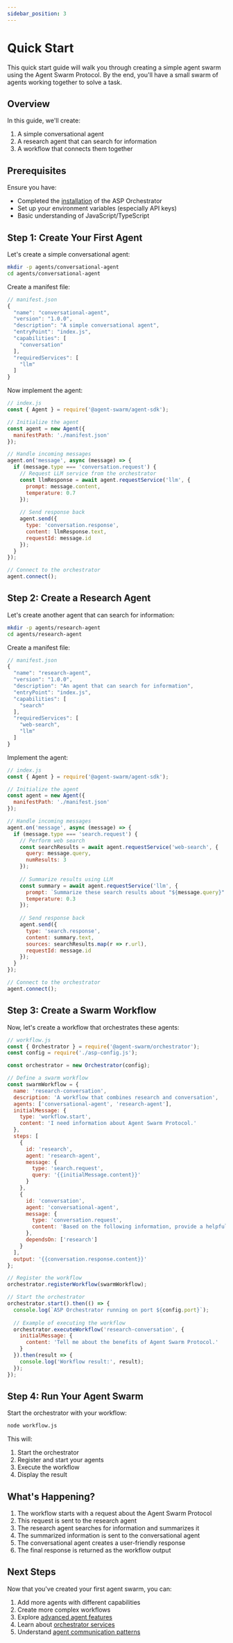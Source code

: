 ```yaml
---
sidebar_position: 3
---
```


# Quick Start

This quick start guide will walk you through creating a simple agent swarm using the Agent Swarm Protocol. By the end, you'll have a small swarm of agents working together to solve a task.

## Overview

In this guide, we'll create:
1. A simple conversational agent
2. A research agent that can search for information
3. A workflow that connects them together

## Prerequisites

Ensure you have:
- Completed the [installation](./installation) of the ASP Orchestrator
- Set up your environment variables (especially API keys)
- Basic understanding of JavaScript/TypeScript

## Step 1: Create Your First Agent

Let's create a simple conversational agent:

```bash
mkdir -p agents/conversational-agent
cd agents/conversational-agent
```

Create a manifest file:

```js
// manifest.json
{
  "name": "conversational-agent",
  "version": "1.0.0",
  "description": "A simple conversational agent",
  "entryPoint": "index.js",
  "capabilities": [
    "conversation"
  ],
  "requiredServices": [
    "llm"
  ]
}
```

Now implement the agent:

```js
// index.js
const { Agent } = require('@agent-swarm/agent-sdk');

// Initialize the agent
const agent = new Agent({
  manifestPath: './manifest.json'
});

// Handle incoming messages
agent.on('message', async (message) => {
  if (message.type === 'conversation.request') {
    // Request LLM service from the orchestrator
    const llmResponse = await agent.requestService('llm', {
      prompt: message.content,
      temperature: 0.7
    });
    
    // Send response back
    agent.send({
      type: 'conversation.response',
      content: llmResponse.text,
      requestId: message.id
    });
  }
});

// Connect to the orchestrator
agent.connect();
```

## Step 2: Create a Research Agent

Let's create another agent that can search for information:

```bash
mkdir -p agents/research-agent
cd agents/research-agent
```

Create a manifest file:

```js
// manifest.json
{
  "name": "research-agent",
  "version": "1.0.0",
  "description": "An agent that can search for information",
  "entryPoint": "index.js",
  "capabilities": [
    "search"
  ],
  "requiredServices": [
    "web-search",
    "llm"
  ]
}
```

Implement the agent:

```js
// index.js
const { Agent } = require('@agent-swarm/agent-sdk');

// Initialize the agent
const agent = new Agent({
  manifestPath: './manifest.json'
});

// Handle incoming messages
agent.on('message', async (message) => {
  if (message.type === 'search.request') {
    // Perform web search
    const searchResults = await agent.requestService('web-search', {
      query: message.query,
      numResults: 3
    });
    
    // Summarize results using LLM
    const summary = await agent.requestService('llm', {
      prompt: `Summarize these search results about "${message.query}": ${JSON.stringify(searchResults)}`,
      temperature: 0.3
    });
    
    // Send response back
    agent.send({
      type: 'search.response',
      content: summary.text,
      sources: searchResults.map(r => r.url),
      requestId: message.id
    });
  }
});

// Connect to the orchestrator
agent.connect();
```

## Step 3: Create a Swarm Workflow

Now, let's create a workflow that orchestrates these agents:

```js
// workflow.js
const { Orchestrator } = require('@agent-swarm/orchestrator');
const config = require('./asp-config.js');

const orchestrator = new Orchestrator(config);

// Define a swarm workflow
const swarmWorkflow = {
  name: 'research-conversation',
  description: 'A workflow that combines research and conversation',
  agents: ['conversational-agent', 'research-agent'],
  initialMessage: {
    type: 'workflow.start',
    content: 'I need information about Agent Swarm Protocol.'
  },
  steps: [
    {
      id: 'research',
      agent: 'research-agent',
      message: {
        type: 'search.request',
        query: '{{initialMessage.content}}'
      }
    },
    {
      id: 'conversation',
      agent: 'conversational-agent',
      message: {
        type: 'conversation.request',
        content: 'Based on the following information, provide a helpful response to the user: {{research.response.content}}'
      },
      dependsOn: ['research']
    }
  ],
  output: '{{conversation.response.content}}'
};

// Register the workflow
orchestrator.registerWorkflow(swarmWorkflow);

// Start the orchestrator
orchestrator.start().then(() => {
  console.log(`ASP Orchestrator running on port ${config.port}`);
  
  // Example of executing the workflow
  orchestrator.executeWorkflow('research-conversation', {
    initialMessage: {
      content: 'Tell me about the benefits of Agent Swarm Protocol.'
    }
  }).then(result => {
    console.log('Workflow result:', result);
  });
});
```

## Step 4: Run Your Agent Swarm

Start the orchestrator with your workflow:

```bash
node workflow.js
```

This will:
1. Start the orchestrator
2. Register and start your agents
3. Execute the workflow
4. Display the result

## What's Happening?

1. The workflow starts with a request about the Agent Swarm Protocol
2. This request is sent to the research agent
3. The research agent searches for information and summarizes it
4. The summarized information is sent to the conversational agent
5. The conversational agent creates a user-friendly response
6. The final response is returned as the workflow output

## Next Steps

Now that you've created your first agent swarm, you can:

1. Add more agents with different capabilities
2. Create more complex workflows
3. Explore [advanced agent features](./creating-agents)
4. Learn about [orchestrator services](../api/orchestrator-services)
5. Understand [agent communication patterns](./agent-communication) 